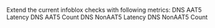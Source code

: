 Extend the current infoblox checks with following metrics:
DNS AAT5 Latency
DNS AAT5 Count
DNS NonAAT5 Latency
DNS NonAAT5 Count
